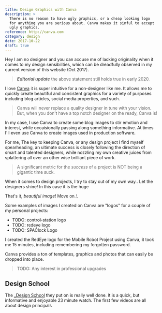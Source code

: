 ```yaml
---
title: Design Graphics with Canva
description: >
  There is no reason to have ugly graphics, or a cheap looking logo
  for anything you are serious about. Canva makes it sinful to accept
  ugly graphics.
reference: http://canva.com
category: design
date: 2017-10-22
draft: true
---
```


Hey I am no designer and you can accuse me of lacking originality when
it comes to my design sensibilities, which can be dreadfully observed
in my current version of this website (Oct 2017).

> ***Editorial update*** the above statement still holds true in
> early 2020. 

I love [Canva](http://canva.com) it is super intuitive for a
non-designer like me.  It allows me to quickly create beautiful and
consistent graphics for a variety of purposes including blog articles,
social media properties, and such.

> Canva will never replace a quality designer in tune with your vision.
> But, when you don't have a top notch designer on the ready, Canva
> is! 

In my case, I use Canva to create some blog images to stir emotion and
interest, while occaisionally passing along something informative.  At
times I'll even use Canva to create images used in production
software.

For me, The key to keeping Canva, or any design project I find myself
spearheading, an ultimate success is closely following the direction
of smart and talented designers, while nozzling my own creative juices
from splattering all over an other wise brilliant piece of work.

> A significant metric for the *success* of a project is NOT being a
> gigantic time suck.

When it comes to design projects, I try to stay out of my own
way.. Let the designers shine! In this case it is the huge 

That's it, _beautiful image_! Move on.!.

Some examples of images I created on Canva are "logos" for a couple of
my personal projects:

- TODO: control-station logo
- TODO: redeye logo
- TODO: SPAClock Logo

I created the RedEye logo for the Mobile Robot Project using Canva, it
took me 15 minutes, including remembering my forgotten password.

Canva provides a ton of templates, graphics and photos that can easily
be dropped into place. 

> TODO: Any interest in professional upgrades

## Design School

The [_Design School](https://designschool.canva.com/) they put on is
really well done. It is a quick, but informative and enjoyable 23
minute watch. The first few videos are all about design principals 

